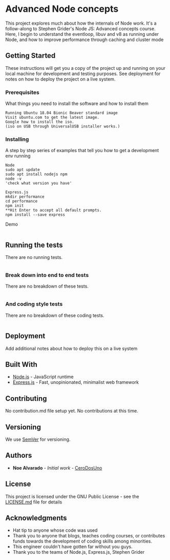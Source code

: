 # Advanced Node concepts

This project explores much about how the internals of
Node work. It's a follow-along to Stephen Grider's
Node JS: Advanced concepts course. Here, I begin
to understand the eventloop, libuv and v8 as running under Node, and how to improve performance through caching and cluster mode

## Getting Started

These instructions will get you a copy of the project up and running on your local machine for development and testing purposes. See deployment for notes on how to deploy the project on a live system.

### Prerequisites

What things you need to install the software and how to install them

```
Running Ubuntu 18.04 Bionic Beaver standard image
Visit ubuntu.com to get the latest image.
Google how to install the iso.
(iso on USB through UniversalUSB installer works.)
```

### Installing

A step by step series of examples that tell you how to get a development env running

```
Node
sudo apt update
sudo apt install nodejs npm
node -v
'check what version you have'
```

```
Express.js
mkdir performance
cd performance
npm init
**Hit Enter to accept all default prompts.
npm install --save express

```

Demo
```

```

## Running the tests

There are no running tests.

```
```

### Break down into end to end tests

There are no breakdown of these tests.

```
```

### And coding style tests

There are no breakdown of these coding tests.

```
```

## Deployment

Add additional notes about how to deploy this on a live system

## Built With

* [Node.js](https://nodejs.org/en/) - JavaScript runtime
* [Express.js](https://expressjs.com/) - Fast, unopinionated, minimalist web framework

## Contributing

No contribution.md file setup yet. No contributions at this time.

## Versioning

We use [SemVer](http://semver.org/) for versioning.

## Authors

* **Noe Alvarado** - *Initial work* - [CeroDosUno](https://github.com/CeroDosUno)

## License

This project is licensed under the GNU Public License - see the [LICENSE.md](LICENSE.md) file for details

## Acknowledgments

* Hat tip to anyone whose code was used
* Thank you to anyone that blogs, teaches coding courses, or contributes funds towards the development of coding skills among minorities.
* This engineer couldn't have gotten far without you guys.
* Thank you to the teams of Node.js, Express.js, Stephen Grider
